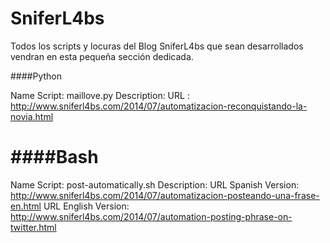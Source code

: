 SniferL4bs
==========

Todos los scripts y locuras del Blog SniferL4bs que sean desarrollados vendran en esta pequeña sección dedicada.

####Python

Name Script: maillove.py
Description: 
URL : http://www.sniferl4bs.com/2014/07/automatizacion-reconquistando-la-novia.html


####Bash
====

Name Script: post-automatically.sh
Description:
URL Spanish Version: http://www.sniferl4bs.com/2014/07/automatizacion-posteando-una-frase-en.html
URL English Version: http://www.sniferl4bs.com/2014/07/automation-posting-phrase-on-twitter.html
